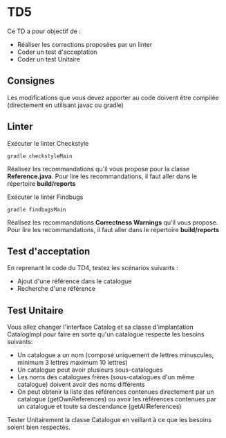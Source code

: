 # TD5

Ce TD a pour objectif de :

* Réaliser les corrections proposées par un linter
* Coder un test d'acceptation
* Coder un test Unitaire

## Consignes

Les modifications que vous devez apporter au code doivent être compilée (directement en utilisant javac ou gradle)

## Linter

Exécuter le linter Checkstyle

    gradle checkstyleMain

Réalisez les recommandations qu'il vous propose pour la classe **Reference.java**. Pour lire les recommandations, il faut aller dans le répertoire **build/reports**

Exécuter le linter Findbugs

    gradle findbugsMain

Réalisez les recommandations **Correctness Warnings** qu'il vous propose. Pour lire les recommandations, il faut aller dans le répertoire **build/reports**


## Test d'acceptation

En reprenant le code du TD4, testez les scénarios suivants :

* Ajout d'une référence dans le catalogue
* Recherche d'une référence

## Test Unitaire

Vous allez changer l'interface Catalog et sa classe d'implantation CatalogImpl pour faire en sorte qu'un catalogue respecte les besoins suivants:

* Un catalogue a un nom (composé uniquement de lettres minuscules, minimum 3 lettres maximum 10 lettres)
* Un catalogue peut avoir plusieurs sous-catalogues
* Les noms des catalogues frères (sous-catalogues d'un même catalogue) doivent avoir des noms différents
* On peut obtenir la liste des références contenues directement par un catalogue (getOwnReferences) ou avoir les références contenues par un catalogue et toute sa descendance (getAllReferences)  
  
Tester Unitairement la classe Catalogue en veillant à ce que les besoins soient bien respectés.
